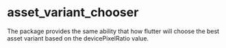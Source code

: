 # asset_variant_chooser

The package provides the same ability that how flutter will choose the best asset variant based on the devicePixelRatio value.

